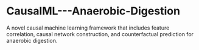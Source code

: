 # CausalML---Anaerobic-Digestion
A novel causal machine learning framework that includes feature correlation, causal network construction, and counterfactual prediction for anaerobic digestion.
